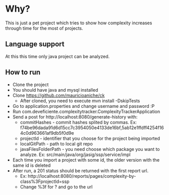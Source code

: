 # Why?

This is just a pet project which tries to show how complexity increases
through time for the most of projects. 

## Language support

At this this time only java project can be analyzed.

## How to run

* Clone the project
* You should have java and mysql installed
* Clone https://github.com/mauricioaniche/ck
  * After cloned, you need to execute mvn install -DskipTests
* Go to application.properties and change username and password :P
* Run com.deveficiente.complexitytracker.ComplexityTrackerApplication
* Send a post for http://localhost:8080/generate-history with:
  * commitHashes - commit hashes splited by commas. Ex: f74be96dada91d6d15cc7c3954050e4133de16bf,5ab12e1ffdff4254f164c0d963661af9db5f0d9e
  * projectId - identifier that you choose for the project being imported
  * localGitPath - path to local git repo
  * javaFilesFolderPath - you need choose which package you want to analyze. Ex: src/main/java/org/jasig/ssp/service/impl
* Each time you import a project with some id, the older version with the same id is deleted  
* After run, a 201 status should be returned with the first report url.
	* Ex: http://localhost:8080/reports/pages/complexity-by-class%3FprojectId=ssp
	* Change %3f for ? and go to the url 
 
  
